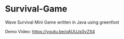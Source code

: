 # Survival-Game

Wave Survival Mini Game written in Java using greenfoot

Demo Video: https://youtu.be/oAUUJs0vZX4
